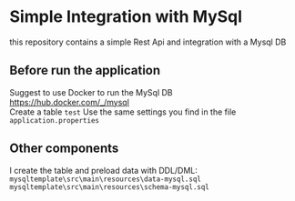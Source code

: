 # Simple Integration with MySql
this repository contains a simple Rest Api and integration with a Mysql DB  

## Before run the application
Suggest to use Docker to run the MySql DB    
https://hub.docker.com/_/mysql  
Create a table `test`
Use the same settings you find in the file `application.properties`

## Other components
I create the table and preload data with DDL/DML:  
`mysqltemplate\src\main\resources\data-mysql.sql`
`mysqltemplate\src\main\resources\schema-mysql.sql`